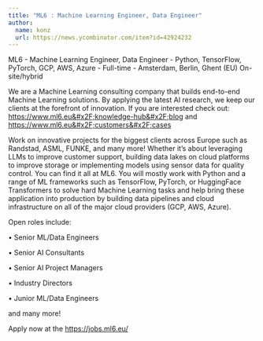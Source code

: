 ```yaml
---
title: "ML6 : Machine Learning Engineer, Data Engineer"
author:
  name: konz
  url: https://news.ycombinator.com/item?id=42924232
---
```

ML6 - Machine Learning Engineer, Data Engineer - Python, TensorFlow, PyTorch, GCP, AWS, Azure - Full-time - Amsterdam, Berlin, Ghent (EU) On-site&#x2F;hybrid

We are a Machine Learning consulting company that builds end-to-end Machine Learning solutions. By applying the latest AI research, we keep our clients at the forefront of innovation.
If you are interested check out: <a href="https:&#x2F;&#x2F;www.ml6.eu&#x2F;knowledge-hub&#x2F;blog" rel="nofollow">https:&#x2F;&#x2F;www.ml6.eu&#x2F;knowledge-hub&#x2F;blog</a> and <a href="https:&#x2F;&#x2F;www.ml6.eu&#x2F;customers&#x2F;cases" rel="nofollow">https:&#x2F;&#x2F;www.ml6.eu&#x2F;customers&#x2F;cases</a>

Work on innovative projects for the biggest clients across Europe such as Randstad, ASML, FUNKE, and many more! Whether it’s about leveraging LLMs to improve customer support, building data lakes on cloud platforms to improve storage or implementing models using sensor data for quality control. You can find it all at ML6.
You will mostly work with Python and a range of ML frameworks such as TensorFlow, PyTorch, or HuggingFace Transformers to solve hard Machine Learning tasks and help bring these application into production by building data pipelines and cloud infrastructure on all of the major cloud providers (GCP, AWS, Azure).

Open roles include:

• Senior ML&#x2F;Data Engineers

• Senior AI Consultants

• Senior AI Project Managers

• Industry Directors

• Junior ML&#x2F;Data Engineers

and many more!

Apply now at the <a href="https:&#x2F;&#x2F;jobs.ml6.eu&#x2F;" rel="nofollow">https:&#x2F;&#x2F;jobs.ml6.eu&#x2F;</a>
<JobApplication />
